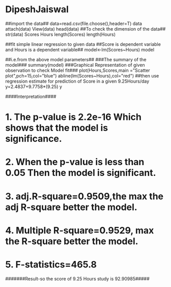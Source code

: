 # DipeshJaiswal
##import the data##
data=read.csv(file.choose(),header=T)
data
attach(data)
View(data)
head(data)
##To check the dimension of the data##
str(data)
Scores
Hours
length(Scores)
length(Hours)

##fit simple linear regression to given data
##Score is dependent variable and Hours is a dependent variable##
model<-lm(Scores~Hours)
model

##i.e.from the above model parameters##
###The summary of the model###
summary(model)
###Graphical Representation of given observation to check Model fit###
plot(Hours,Scores,main ="Scatter plot",pch=15,col="blue")
abline(lm(Scores~Hours),col="red")
##then use regression estimate for prediction of Score in a given 9.25Hours/day
y=2.4837+9.7758*(9.25)
y

####Interpretation####
# 1. The p-value is 2.2e-16 Which shows that the model is significance.
# 2. When the p-value is less than 0.05 Then the model is significant.
# 3. adj.R-square=0.9509,the max the adj R-square better the model.
# 4. Multiple R-square=0.9529, max the R-square better the model.
# 5. F-statistics=465.8


#######Result-so the score of 9.25 Hours study is 92.90985#####
